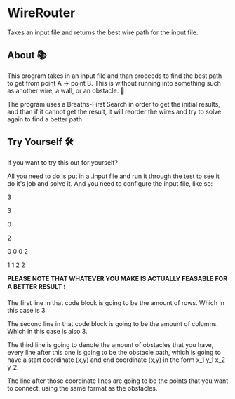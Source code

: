 # WireRouter
Takes an input file and returns the best wire path for the input file.

## About :books:

This program takes in an input file and than proceeds to find the best path to get from point A -> point B.
This is without running into something such as another wire, a wall, or an obstacle. :bricks:


The program uses a Breaths-First Search in order to get the initial results, and than if it cannot get the result, it will reorder the wires and try to solve again to find a better path.

## Try Yourself :hammer_and_wrench:

If you want to try this out for yourself?


All you need to do is put in a .input file and run it through the test to see it do it's job and solve it.
And you need to configure the input file, like so:

3

3

0

2

0 0 0 2

1 1 2 2 

**PLEASE NOTE THAT WHATEVER YOU MAKE IS ACTUALLY FEASABLE FOR A BETTER RESULT** :exclamation:

The first line in that code block is going to be the amount of rows. Which in this case is 3.

The second line in that code block is going to be the amount of columns. Which in this case is also 3.

The third line is going to denote the amount of obstacles that you have, every line after this one is going to be the obstacle path, which is going to have a start coordinate (x,y) and end coordinate (x,y) in the form x_1 y_1 x_2 y_2.

The line after those coordinate lines are going to be the points that you want to connect, using the same format as the obstacles.
